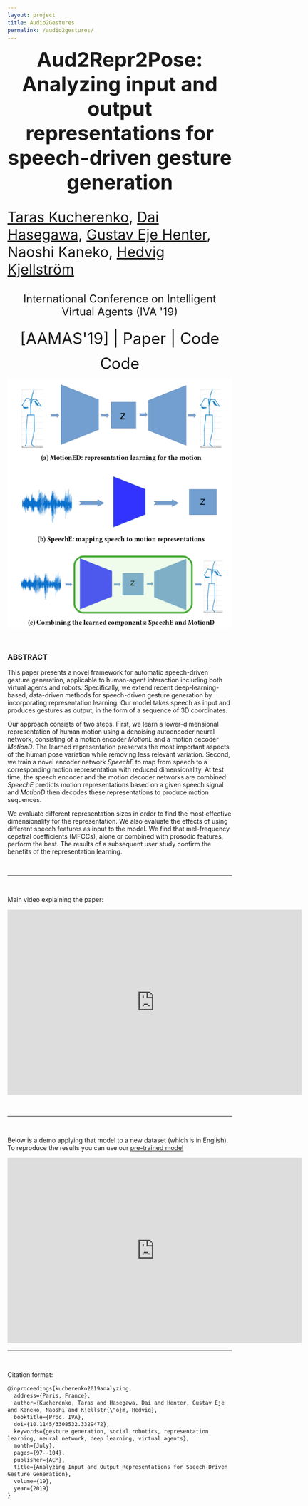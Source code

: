 ```yaml
---
layout: project
title: Audio2Gestures
permalink: /audio2gestures/
---
```



<p align="center">
  <b style="font-size: 45px;"> Aud2Repr2Pose: Analyzing input and output representations for speech-driven gesture generation </b>
  <p style="font-size: 32px;"> <a href="https://svito-zar.github.io/">Taras Kucherenko</a>, <a href="https://hasegawadai.info/">Dai Hasegawa</a>,  <a href="https://people.kth.se/~ghe/">Gustav Eje Henter</a>, Naoshi Kaneko, <a href="http://www.csc.kth.se/~hedvig/">Hedvig Kjellström</a> </p>
  <p style="font-size: 24px;" align="center"> International Conference on Intelligent Virtual Agents (IVA '19) </p>
</p>

<p align="center">
 <a href="http://www.ifaamas.org/Proceedings/aamas2019/pdfs/p2072.pdf" style="font-size: 35px; text-decoration: none">[AAMAS'19]  </a>  
 <a style="font-size: 35px; text-decoration: none"> |   </a> 
 <a href="https://www.researchgate.net/publication/331645229_Analyzing_Input_and_Output_Representations_for_Speech-Driven_Gesture_Generation" style="font-size: 35px; text-decoration: none">Paper   </a>  
 <a style="font-size: 35px; text-decoration: none"> |   </a> 
 <a href="https://github.com/GestureGeneration/Speech_driven_gesture_generation_with_autoencoder" style="font-size: 35px; text-decoration: none">   Code</a>   
</p>

<p align="center">
 <a href="https://github.com/GestureGeneration/Speech_driven_gesture_generation_with_autoencoder" style="font-size: 35px; text-decoration: none">   Code</a>   
</p>

<div style="text-align:center"><img src="../assets/ProposedNew.png" alt="portrait" align="middle"></div>

&nbsp;

### ABSTRACT
This paper presents a novel framework for automatic speech-driven gesture generation, applicable to human-agent interaction including both virtual agents and robots. Specifically, we extend recent deep-learning-based, data-driven methods for speech-driven gesture generation by incorporating representation learning. Our model takes speech as input and produces gestures as output, in the form of a sequence of 3D coordinates. 

Our approach consists of two steps. First, we learn a lower-dimensional representation of human motion using a denoising autoencoder
neural network, consisting of a motion encoder *MotionE* and a motion decoder *MotionD*. The learned representation preserves the most important aspects of the human pose variation while removing less relevant variation. Second, we train a novel encoder network *SpeechE* to map from speech to a corresponding motion representation with reduced dimensionality. At test time, the speech encoder and the motion decoder networks are combined: *SpeechE* predicts motion representations based on a given speech signal and *MotionD* then decodes these representations to produce motion sequences.

We evaluate different representation sizes in order to find the most effective dimensionality for the representation. We also evaluate the effects of using different speech features as input to the model. We find that mel-frequency cepstral coefficients (MFCCs), alone or combined with prosodic features, perform the best. The results of a subsequent user study confirm the benefits of the representation learning.

&nbsp;

***
&nbsp;

Main video explaining the paper:

<iframe width="660" height="415" src="https://www.youtube.com/embed/Iv7UBe92zrw" frameborder="0" allow="accelerometer; autoplay; encrypted-media; gyroscope; picture-in-picture" allowfullscreen></iframe>

&nbsp;

***
&nbsp;

Below is a demo applying that model to a new dataset (which is in English).
To reproduce the results you can use our [pre-trained model](https://github.com/Svito-zar/speech-driven-hand-gesture-generation-demo)

<iframe width="660" height="415" src="https://youtube.com/embed/tQLVyTVtsSU" frameborder="0" allow="accelerometer; autoplay; encrypted-media; gyroscope; picture-in-picture" allowfullscreen></iframe>

***
&nbsp;

Citation format:
```
@inproceedings{kucherenko2019analyzing,
  address={Paris, France},
  author={Kucherenko, Taras and Hasegawa, Dai and Henter, Gustav Eje and Kaneko, Naoshi and Kjellstr{\"o}m, Hedvig},
  booktitle={Proc. IVA},
  doi={10.1145/3308532.3329472},
  keywords={gesture generation, social robotics, representation learning, neural network, deep learning, virtual agents},
  month={July},
  pages={97--104},
  publisher={ACM},
  title={Analyzing Input and Output Representations for Speech-Driven Gesture Generation},
  volume={19},
  year={2019}
}
```


